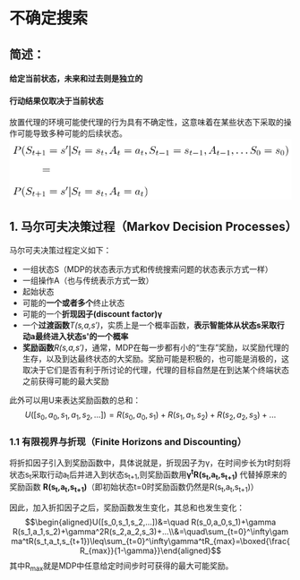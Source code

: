 # 不确定搜索
## 简述： 
#### 给定当前状态，未来和过去则是独立的
#### 行动结果仅取决于当前状态 
放置代理的环境可能使代理的行为具有不确定性，这意味着在某些状态下采取的操作可能导致多种可能的后续状态。
![alt text](image-7.png)
## 1. 马尔可夫决策过程（Markov Decision Processes）
马尔可夫决策过程定义如下：  
- 一组状态S（MDP的状态表示方式和传统搜索问题的状态表示方式一样）
- 一组操作A（也与传统表示方式一致）
- 起始状态
- 可能的**一个或者多个**终止状态
- 可能的一个**折现因子(discount factor)γ**  
- 一个**过渡函数***T(s,a,s′)*，实质上是一个概率函数，**表示智能体从状态s采取行动a最终进入状态s'的一个概率**  
- **奖励函数***R(s,a,s′)*，通常，MDP在每一步都有小的“生存”奖励，以奖励代理的生存，以及到达最终状态的大奖励。奖励可能是积极的，也可能是消极的，这取决于它们是否有利于所讨论的代理，代理的目标自然是在到达某个终端状态之前获得可能的最大奖励

此外可以用U来表达奖励函数的总和：
$$U([s_0,a_0,s_1,a_1,s_2,...])=R(s_0,a_0,s_1)+R(s_1,a_1,s_2)+R(s_2,a_2,s_3)+...$$

### 1.1 有限视界与折现（Finite Horizons and Discounting）
将折扣因子引入到奖励函数中，具体说就是，折现因子为γ，在时间步长为t时刻将状态s<sub>t</sub>采取行动a<sub>t</sub>后并进入到状态s<sub>t+1</sub>,则奖励函数用**γ<sup>t</sup>R(s<sub>t</sub>,a<sub>t</sub>,s<sub>t+1</sub>)** 代替掉原来的奖励函数 **R(s<sub>t</sub>,a<sub>t</sub>,s<sub>t+1</sub>)**（即初始状态t=0时奖励函数仍然是R(s<sub>t</sub>,a<sub>t</sub>,s<sub>t+1</sub>)）

因此，加入折扣因子之后，奖励函数发生变化，其总和也发生变化：
$$\begin{aligned}U([s_0,s_1,s_2,...])&=\quad R(s_0,a_0,s_1)+\gamma R(s_1,a_1,s_2)+\gamma^2R(s_2,a_2,s_3)+...\\&=\quad\sum_{t=0}^\infty\gamma^tR(s_t,a_t,s_{t+1})\leq\sum_{t=0}^\infty\gamma^tR_{max}=\boxed{\frac{R_{max}}{1-\gamma}}\end{aligned}$$
其中R<sub>max</sub>就是MDP中任意给定时间步时可获得的最大可能奖励。


